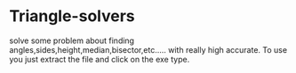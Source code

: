 # Triangle-solvers
solve some problem about finding angles,sides,height,median,bisector,etc.....
with really high accurate.
To use you just extract the file and click on the exe type.
